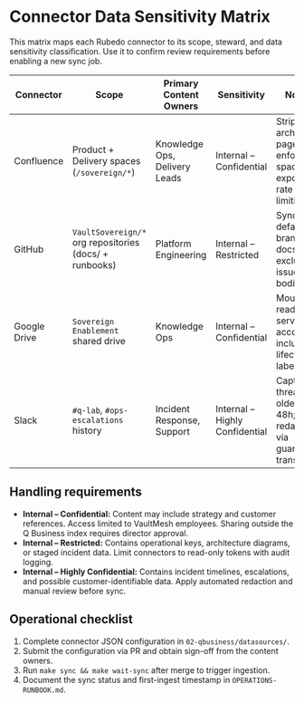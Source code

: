 # Connector Data Sensitivity Matrix

This matrix maps each Rubedo connector to its scope, steward, and data sensitivity classification. Use it to confirm review requirements before enabling a new sync job.

| Connector | Scope | Primary Content Owners | Sensitivity | Notes |
|-----------|-------|------------------------|-------------|-------|
| Confluence | Product + Delivery spaces (`/sovereign/*`) | Knowledge Ops, Delivery Leads | Internal – Confidential | Strip archived pages; enforce space export rate limiting. |
| GitHub | `VaultSovereign/*` org repositories (docs/ + runbooks) | Platform Engineering | Internal – Restricted | Sync default branch docs only; exclude issue/PR bodies. |
| Google Drive | `Sovereign Enablement` shared drive | Knowledge Ops | Internal – Confidential | Mount read-only service account; include lifecycle labels. |
| Slack | `#q-lab`, `#ops-escalations` history | Incident Response, Support | Internal – Highly Confidential | Capture threads older than 48h; redact PII via guardrail transform. |

## Handling requirements

- **Internal – Confidential:** Content may include strategy and customer references. Access limited to VaultMesh employees. Sharing outside the Q Business index requires director approval.
- **Internal – Restricted:** Contains operational keys, architecture diagrams, or staged incident data. Limit connectors to read-only tokens with audit logging.
- **Internal – Highly Confidential:** Contains incident timelines, escalations, and possible customer-identifiable data. Apply automated redaction and manual review before sync.

## Operational checklist

1. Complete connector JSON configuration in `02-qbusiness/datasources/`.
2. Submit the configuration via PR and obtain sign-off from the content owners.
3. Run `make sync && make wait-sync` after merge to trigger ingestion.
4. Document the sync status and first-ingest timestamp in `OPERATIONS-RUNBOOK.md`.
